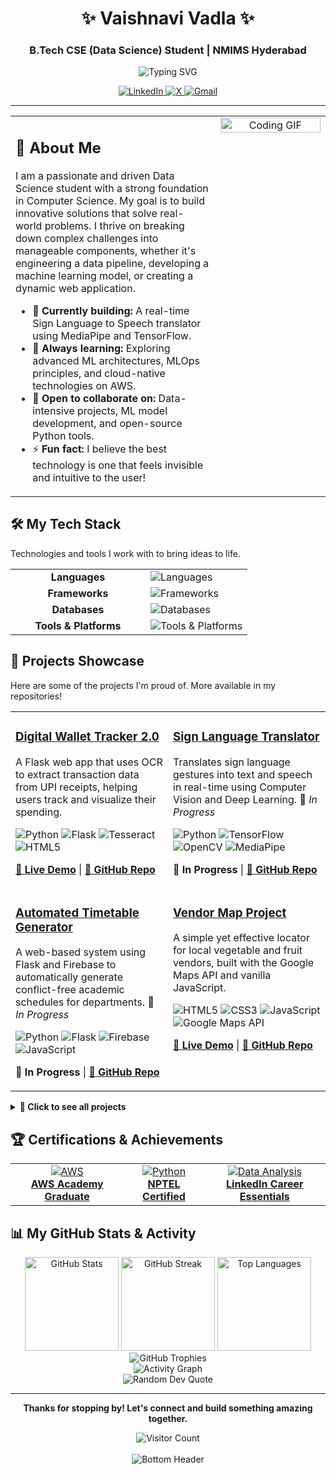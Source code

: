 <div align="center">
  <h1>✨ Vaishnavi Vadla ✨</h1>
  <h3>B.Tech CSE (Data Science) Student | NMIMS Hyderabad</h3>
  <img src="https://readme-typing-svg.herokuapp.com?font=Fira+Code&size=24&duration=3000&pause=1000&color=7AF5B3&center=true&vCenter=true&width=435&lines=Aspiring+Data+Engineer;Aspiring+ML+Engineer;Aspiring+Python+Developer;Problem+Solver;Tech+Enthusiast" alt="Typing SVG" />
  <br>
  <p>
    <a href="https://www.linkedin.com/in/vaishnavivadla/">
      <img src="https://img.shields.io/badge/LinkedIn-0A66C2?style=for-the-badge&logo=linkedin&logoColor=white" alt="LinkedIn"/>
    </a>
    <a href="https://x.com/VV_Algos?t=6cUkIuT1PehtLYcQDpfZ_Q&s=08">
      <img src="https://img.shields.io/badge/X-000000?style=for-the-badge&logo=x&logoColor=white" alt="X"/>
    </a>
    <a href="mailto:vaishnavivadla33@gmail.com">
      <img src="https://img.shields.io/badge/Gmail-D14836?style=for-the-badge&logo=gmail&logoColor=white" alt="Gmail"/>
    </a>
  </p>
</div>

---

<table>
  <tr>
    <td valign="top" width="65%">
      <h2>🚀 About Me</h2>
      <p>
        I am a passionate and driven Data Science student with a strong foundation in Computer Science. My goal is to build innovative solutions that solve real-world problems. I thrive on breaking down complex challenges into manageable components, whether it's engineering a data pipeline, developing a machine learning model, or creating a dynamic web application.
      </p>
      <ul>
        <li>🔭 <b>Currently building:</b> A real-time Sign Language to Speech translator using MediaPipe and TensorFlow.</li>
        <li>🌱 <b>Always learning:</b> Exploring advanced ML architectures, MLOps principles, and cloud-native technologies on AWS.</li>
        <li>👯 <b>Open to collaborate on:</b> Data-intensive projects, ML model development, and open-source Python tools.</li>
        <li>⚡ <b>Fun fact:</b> I believe the best technology is one that feels invisible and intuitive to the user!</li>
      </ul>
    </td>
    <td valign="top" width="35%">
      <div align="center">
        <img src="https://media.giphy.com/media/v1.Y2lkPTc5MGI3NjExNzM3MmI1MTBjNmM5OGUwMjI4ZDRjZjQ5ZWY4YmM2ZWMzNDU0NGQzNiZlcD12MV9pbnRlcm5hbF9naWZzX2dpZklkJmN0PWc/L1R1tvI9svkIWwpVYr/giphy.gif" alt="Coding GIF" width="100%">
      </div>
    </td>
  </tr>
</table>

## 🛠️ My Tech Stack
<p>Technologies and tools I work with to bring ideas to life.</p>
<table>
  <tr>
    <td align="center" width="200"><b>Languages</b></td>
    <td><img src="https://skillicons.dev/icons?i=python,cpp,r,html,css,js" alt="Languages"/></td>
  </tr>
  <tr>
    <td align="center"><b>Frameworks</b></td>
    <td><img src="https://skillicons.dev/icons?i=flask,tensorflow" alt="Frameworks"/></td>
  </tr>
  <tr>
    <td align="center"><b>Databases</b></td>
    <td><img src="https://skillicons.dev/icons?i=mysql,mongodb,firebase" alt="Databases"/></td>
  </tr>
  <tr>
    <td align="center"><b>Tools & Platforms</b></td>
    <td><img src="https://skillicons.dev/icons?i=aws,git,github,unity" alt="Tools & Platforms"/></td>
  </tr>
</table>

## 📂 Projects Showcase
<p>Here are some of the projects I'm proud of. More available in my repositories!</p>

<table>
  <tr>
    <td width="50%" valign="top">
      <h3><a href="https://github.com/VaishnaviVadla33/DigitalWalletTracker02">Digital Wallet Tracker 2.0</a></h3>
      <p>A Flask web app that uses OCR to extract transaction data from UPI receipts, helping users track and visualize their spending.</p>
      <p>
        <img src="https://img.shields.io/badge/Python-3776AB?style=flat&logo=python&logoColor=white" alt="Python"/>
        <img src="https://img.shields.io/badge/Flask-000000?style=flat&logo=flask&logoColor=white" alt="Flask"/>
        <img src="https://img.shields.io/badge/Tesseract-FF6F00?style=flat&logo=tesseract&logoColor=white" alt="Tesseract"/>
        <img src="https://img.shields.io/badge/HTML5-E34F26?style=flat&logo=html5&logoColor=white" alt="HTML5"/>
      </p>
      <p><b><a href="https://digitalwallettracker02.onrender.com/">🚀 Live Demo</a></b> | <b><a href="https://github.com/VaishnaviVadla33/DigitalWalletTracker02">🔗 GitHub Repo</a></b></p>
    </td>
    <td width="50%" valign="top">
      <h3><a href="https://github.com/VaishnaviVadla33/SignToText">Sign Language Translator</a></h3>
      <p>Translates sign language gestures into text and speech in real-time using Computer Vision and Deep Learning. 🚧 <i>In Progress</i></p>
      <p>
        <img src="https://img.shields.io/badge/Python-3776AB?style=flat&logo=python&logoColor=white" alt="Python"/>
        <img src="https://img.shields.io/badge/TensorFlow-FF6F00?style=flat&logo=tensorflow&logoColor=white" alt="TensorFlow"/>
        <img src="https://img.shields.io/badge/OpenCV-5C3EE8?style=flat&logo=opencv&logoColor=white" alt="OpenCV"/>
        <img src="https://img.shields.io/badge/MediaPipe-007F7C?style=flat&logo=google&logoColor=white" alt="MediaPipe"/>
      </p>
      <p><b>🚧 In Progress</b> | <b><a href="https://github.com/VaishnaviVadla33/SignToText">🔗 GitHub Repo</a></b></p>
    </td>
  </tr>
  <tr>
    <td width="50%" valign="top">
      <h3><a href="https://github.com/VaishnaviVadla33/TimeTableSheduler">Automated Timetable Generator</a></h3>
      <p>A web-based system using Flask and Firebase to automatically generate conflict-free academic schedules for departments. 🚧 <i>In Progress</i></p>
      <p>
        <img src="https://img.shields.io/badge/Python-3776AB?style=flat&logo=python&logoColor=white" alt="Python"/>
        <img src="https://img.shields.io/badge/Flask-000000?style=flat&logo=flask&logoColor=white" alt="Flask"/>
        <img src="https://img.shields.io/badge/Firebase-FFCA28?style=flat&logo=firebase&logoColor=black" alt="Firebase"/>
        <img src="https://img.shields.io/badge/JavaScript-F7DF1E?style=flat&logo=javascript&logoColor=black" alt="JavaScript"/>
      </p>
      <p><b>🚧 In Progress</b> | <b><a href="https://github.com/VaishnaviVadla33/TimeTableSheduler">🔗 GitHub Repo</a></b></p>
    </td>
    <td width="50%" valign="top">
      <h3><a href="https://github.com/VaishnaviVadla33/Vegetable_Fruit_vendors_Locator">Vendor Map Project</a></h3>
      <p>A simple yet effective locator for local vegetable and fruit vendors, built with the Google Maps API and vanilla JavaScript.</p>
      <p>
        <img src="https://img.shields.io/badge/HTML5-E34F26?style=flat&logo=html5&logoColor=white" alt="HTML5"/>
        <img src="https://img.shields.io/badge/CSS3-1572B6?style=flat&logo=css3&logoColor=white" alt="CSS3"/>
        <img src="https://img.shields.io/badge/JavaScript-F7DF1E?style=flat&logo=javascript&logoColor=black" alt="JavaScript"/>
        <img src="https://img.shields.io/badge/Maps_API-4285F4?style=flat&logo=googlemaps&logoColor=white" alt="Google Maps API"/>
      </p>
      <p><b><a href="https://vaishnavivadla33.github.io/Vegetable_Fruit_vendors_Locator/">🚀 Live Demo</a></b> | <b><a href="https://github.com/VaishnaviVadla33/Vegetable_Fruit_vendors_Locator">🔗 GitHub Repo</a></b></p>
    </td>
  </tr>
</table>

<details>
  <summary><b>📂 Click to see all projects</b></summary>
  <br>
  
| Project Name | Description | Tech Stack | GitHub Repo | Live Demo |
|--------------|-------------|------------|-------------|-----------|
| **Digital Wallet Tracker 2.0** | Flask-based platform using OCR to extract & analyze UPI receipt data. | `Python`, `Flask`, `PyTesseract`, `Chart.js` | [Repo 🔗](https://github.com/VaishnaviVadla33/DigitalWalletTracker02) | [Preview](https://digitalwallettracker02.onrender.com/) |
| **Sign to Human Language** | Translates sign language to speech/text using MediaPipe and CV. | `Python`, `TensorFlow`, `OpenCV`, `MediaPipe` | [Repo 🔗](https://github.com/VaishnaviVadla33/SignToText) | In Progress |
| **Automated Timetable Generator** | Generates conflict-free academic schedules with Flask and Firebase. | `Python`, `Flask`, `Firebase` | [Repo 🔗](https://github.com/VaishnaviVadla33/TimeTableSheduler) | In Progress |
| **Vendor Map Project** | Locator for local fruit/vegetable vendors using Google Maps API. | `HTML`, `CSS`, `JavaScript`, `Google Maps API` | [Repo 🔗](https://github.com/VaishnaviVadla33/Vegetable_Fruit_vendors_Locator) | [Live 🔗](https://vaishnavivadla33.github.io/Vegetable_Fruit_vendors_Locator/) |
| **QueryBot - Institute Assistant** | ML/NLP chatbot to answer university-related questions. | `Python`, `NLTK`, `TensorFlow` | [Repo 🔗](https://github.com/VaishnaviVadla33/SimpleChatBot) | Run Locally |
| **QuickChecker (Attendance)** | GUI-based tool to track student attendance and generate insights. | `Python`, `Tkinter`, `Pandas` | [Repo 🔗](https://github.com/VaishnaviVadla33/Attendance_QuickCheck) | Run Locally |
| **Mental Health Predictor** | ML model to predict mental health treatment outcomes from survey data. | `Python`, `Scikit-learn`, `Pandas` | [Repo 🔗](https://github.com/VaishnaviVadla33/MentalHealthPredictor) | Run Locally |
| **Best Frame Selector** | Selects the sharpest frame from a video using SSIM & PSNR metrics. | `Python`, `OpenCV` | [Repo 🔗](https://github.com/VaishnaviVadla33/BestVideoFrameSelection_Using_SSIM_PSNR) | Run Locally |
| **Retail Insights Dashboard** | Power BI dashboard analyzing sales and inventory for Kirana stores. | `Power BI`, `DAX` | [Repo 🔗](https://github.com/VaishnaviVadla33/KiranaStoreBusinessAnalysis) | --- |
| **Result Analysis Dashboard** | Power BI dashboard for analyzing student academic performance. | `Power BI`, `DAX` | [Repo 🔗](https://github.com/VaishnaviVadla33/ResultAnalysis_BI) | --- |

</details>

## 🏆 Certifications & Achievements

<table>
  <tr>
    <td align="center">
      <a href="https://www.credly.com/badges/d6ccadbb-f12b-4296-845b-b3ef05b4002a/public_url">
        <img src="https://img.shields.io/badge/AWS_Cloud_Foundations-232F3E?style=for-the-badge&logo=amazon-aws&logoColor=white" alt="AWS"/>
        <br><b>AWS Academy Graduate</b>
      </a>
    </td>
    <td align="center">
      <a href="https://nptel.ac.in/noc/E_Certificate/NPTEL23CS108S53740281720429928">
        <img src="https://img.shields.io/badge/Joy_of_Computing-3776AB?style=for-the-badge&logo=python&logoColor=white" alt="Python"/>
        <br><b>NPTEL Certified</b>
      </a>
    </td>
    <td align="center">
      <a href="https://www.linkedin.com/learning/certificates/e14b2309a2bf693ce2f1e3d7c59b360b84b2bb22fc129f07700bad10d298d23a">
        <img src="https://img.shields.io/badge/Data_Analysis-0A66C2?style=for-the-badge&logo=linkedin&logoColor=white" alt="Data Analysis"/>
        <br><b>LinkedIn Career Essentials</b>
      </a>
    </td>
  </tr>
</table>

## 📊 My GitHub Stats & Activity

<div align="center">
  <img src="https://github-readme-stats.vercel.app/api?username=VaishnaviVadla33&theme=tokyonight&hide_border=true&include_all_commits=true&count_private=false" alt="GitHub Stats" height="150"/>
  <img src="https://github-readme-streak-stats.herokuapp.com/?user=VaishnaviVadla33&theme=tokyonight&hide_border=true" alt="GitHub Streak" height="150"/>
  <img src="https://github-readme-stats.vercel.app/api/top-langs/?username=VaishnaviVadla33&theme=tokyonight&hide_border=true&include_all_commits=true&count_private=false&layout=compact" alt="Top Languages" height="150"/>
</div>

<div align="center">
  <img src="https://github-profile-trophy.vercel.app/?username=VaishnaviVadla33&theme=discord&no-frame=true&no-bg=true&column=7" alt="GitHub Trophies" />
</div>

<div align="center">
  <img src="https://github-readme-activity-graph.vercel.app/graph?username=VaishnaviVadla33&theme=tokyo-night&hide_border=true&bg_color=1a1b27" alt="Activity Graph" />
</div>

<div align="center">
  <img src="https://quotes-github-readme.vercel.app/api?type=horizontal&theme=tokyonight" alt="Random Dev Quote" />
</div>

---

<div align="center">
  <p><b>Thanks for stopping by! Let's connect and build something amazing together.</b></p>
  <img src="https://profile-counter.glitch.me/VaishnaviVadla33/count.svg" alt="Visitor Count" />
  <br><br>
  <img src="https://raw.githubusercontent.com/Trilokia/Trilokia/379277808c61ef204768a61bbc5d25bc7798ccf1/bottom_header.svg" alt="Bottom Header" />
</div>
